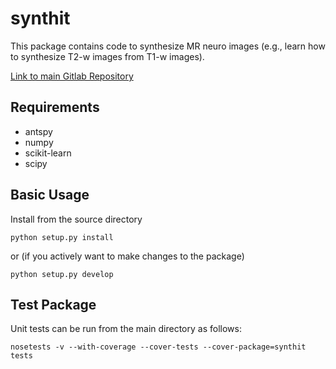 synthit
=======

<!---[![Build Status](https://travis-ci.org/jcreinhold/intensity-normalization.svg?branch=master)](https://travis-ci.org/jcreinhold/intensity-normalization)
[![Coverage Status](https://coveralls.io/repos/github/jcreinhold/intensity-normalization/badge.svg?branch=master)](https://coveralls.io/github/jcreinhold/intensity-normalization?branch=master)
[![Documentation Status](https://readthedocs.org/projects/intensity-normalization/badge/?version=latest)](http://intensity-normalization.readthedocs.io/en/latest/?badge=latest)
[![Python 3.6](https://img.shields.io/badge/python-3.6-blue.svg)](https://www.python.org/downloads/release/python-360/)-->

This package contains code to synthesize MR neuro images (e.g., learn how to synthesize T2-w images from T1-w images).

[Link to main Gitlab Repository](https://gitlab.com/jcreinhold/synthit)

Requirements
------------

- antspy
- numpy
- scikit-learn
- scipy

Basic Usage
-----------

Install from the source directory

    python setup.py install
    
or (if you actively want to make changes to the package)

    python setup.py develop

Test Package
------------

Unit tests can be run from the main directory as follows:

    nosetests -v --with-coverage --cover-tests --cover-package=synthit tests
